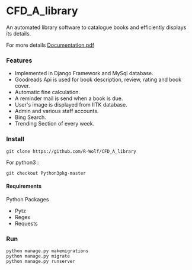 # CFD_A_library
An automated library software to catalogue books and efficiently displays its details.

For more details [Documentation.pdf](https://github.com/R-Wolf/CFD_A_library/blob/master/Documentation.pdf)
### Features
- Implemented in Django Framework and MySql database.
- Goodreads Api is used for book description, review, rating and book cover. 
- Automatic fine calculation.
- A reminder mail is send when a book is due.
- User's image is displayed from IITK database.
- Admin and various staff accounts.
- Bing Search.
- Trending Section of every week.

### Install

```
git clone https://github.com/R-Wolf/CFD_A_library
```
For python3 :
```
git checkout Python3pkg-master
```
#### Requirements 
Python Packages
- Pytz
- Regex
- Requests

### Run

```
python manage.py makemigrations
python manage.py migrate
python manage.py runserver
```

